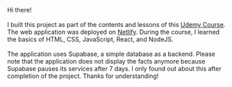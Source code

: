 Hi there! <br><br>I built this project as part of the contents and lessons of this [Udemy Course](https://www.udemy.com/course/full-stack-crash-course/?couponCode=24T7MT72224).
The web application was deployed on [Netlify](https://todayilearned-duc.netlify.app/). 
During the course, I learned the basics of HTML, CSS, JavaScript, React, and NodeJS.<br><br> The application uses Supabase, a simple database as a backend. Please note that the application does not display the facts anymore because Supabase pauses its services after 7 days. I only found out about this after completion of the project. Thanks for understanding!

